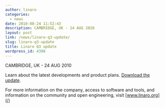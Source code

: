 ```yaml
---
author: linaro
categories:
  - news
date: 2010-08-24 11:52:43
description: CAMBRIDGE, UK - 24 AUG 2010
layout: post
link: /news/linaro-q3-update/
slug: linaro-q3-update
title: Linaro Q3 update
wordpress_id: 4398
---
```


CAMBRIDGE, UK - 24 AUG 2010

Learn about the latest developments and product plans. [Download the update]().

For more information on the company, access to software and tools, and information on the community and open engineering, visit [www.linaro.org](/)
